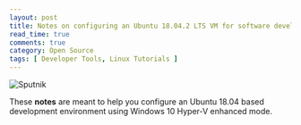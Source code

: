```yaml
---
layout: post
title: Notes on configuring an Ubuntu 18.04.2 LTS VM for software development
read_time: true
comments: true
category: Open Source 
tags: [ Developer Tools, Linux Tutorials ]
---
```


![Sputnik](/assets/)

These **notes** are meant to help you configure an Ubuntu 18.04 based development environment using Windows 10 Hyper-V enhanced mode.
